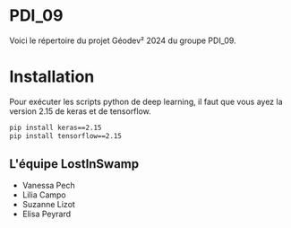 # PDI_09 

Voici le répertoire du projet Géodev² 2024 du groupe PDI_09.

# Installation

Pour exécuter les scripts python de deep learning, il faut que vous ayez la version 2.15 de keras et de tensorflow.

```bash
pip install keras==2.15
pip install tensorflow==2.15
```

## L'équipe LostInSwamp

- Vanessa Pech
- Lilia Campo
- Suzanne Lizot
- Elisa Peyrard
